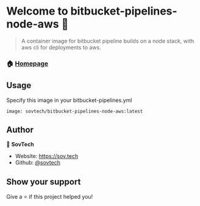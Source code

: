 # Welcome to bitbucket-pipelines-node-aws 👋

> A container image for bitbucket pipeline builds on a node stack, with aws cli for deployments to aws.

### 🏠 [Homepage](https://hub.docker.com/r/sovtech/bitbucket-pipelines-node-aws)

## Usage

Specify this image in your bitbucket-pipelines.yml

```
image: sovtech/bitbucket-pipelines-node-aws:latest
```

## Author

👤 **SovTech**

- Website: https://sov.tech
- Github: [@sovtech](https://github.com/sovtech)

## Show your support

Give a ⭐️ if this project helped you!
